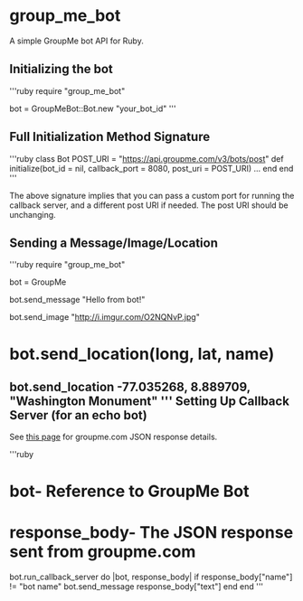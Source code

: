 # group_me_bot
A simple GroupMe bot API for Ruby.

Initializing the bot
-----------
'''ruby
require "group_me_bot"

bot = GroupMeBot::Bot.new "your_bot_id"
'''

Full Initialization Method Signature
---------------------

'''ruby
class Bot
	POST_URI = "https://api.groupme.com/v3/bots/post"
	def initialize(bot_id = nil, callback_port = 8080, post_uri = POST_URI)
		...
	end
end
'''

The above signature implies that you can pass a custom port for running the callback server, and a different post URI if needed. The post URI should be unchanging.

Sending a Message/Image/Location
-----------------

'''ruby
require "group_me_bot"

bot = GroupMe

bot.send_message "Hello from bot!"

bot.send_image "http://i.imgur.com/O2NQNvP.jpg"

# bot.send_location(long, lat, name)
bot.send_location -77.035268, 8.889709, "Washington Monument"
'''
Setting Up Callback Server (for an echo bot)
------------
See [this page](https://dev.groupme.com/tutorials/bots) for groupme.com JSON response details.

'''ruby
# bot- Reference to GroupMe Bot
# response_body- The JSON response sent from groupme.com
bot.run_callback_server do |bot, response_body|
	if response_body["name"] != "bot name"
		bot.send_message response_body["text"]
	end
end
'''